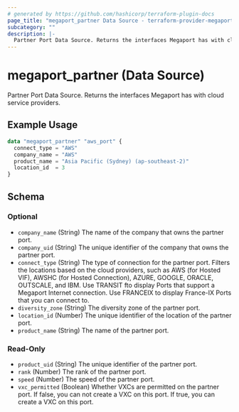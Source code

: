 ```yaml
---
# generated by https://github.com/hashicorp/terraform-plugin-docs
page_title: "megaport_partner Data Source - terraform-provider-megaport"
subcategory: ""
description: |-
  Partner Port Data Source. Returns the interfaces Megaport has with cloud service providers.
---
```


# megaport_partner (Data Source)

Partner Port Data Source. Returns the interfaces Megaport has with cloud service providers.

## Example Usage

```terraform
data "megaport_partner" "aws_port" {
  connect_type = "AWS"
  company_name = "AWS"
  product_name = "Asia Pacific (Sydney) (ap-southeast-2)"
  location_id  = 3
}
```

<!-- schema generated by tfplugindocs -->
## Schema

### Optional

- `company_name` (String) The name of the company that owns the partner port.
- `company_uid` (String) The unique identifier of the company that owns the partner port.
- `connect_type` (String) The type of connection for the partner port. Filters the locations based on the cloud providers, such as AWS (for Hosted VIF), AWSHC (for Hosted Connection), AZURE, GOOGLE, ORACLE, OUTSCALE, and IBM. Use TRANSIT fto display Ports that support a Megaport Internet connection. Use FRANCEIX to display France-IX Ports that you can connect to.
- `diversity_zone` (String) The diversity zone of the partner port.
- `location_id` (Number) The unique identifier of the location of the partner port.
- `product_name` (String) The name of the partner port.

### Read-Only

- `product_uid` (String) The unique identifier of the partner port.
- `rank` (Number) The rank of the partner port.
- `speed` (Number) The speed of the partner port.
- `vxc_permitted` (Boolean) Whether VXCs are permitted on the partner port. If false, you can not create a VXC on this port. If true, you can create a VXC on this port.
